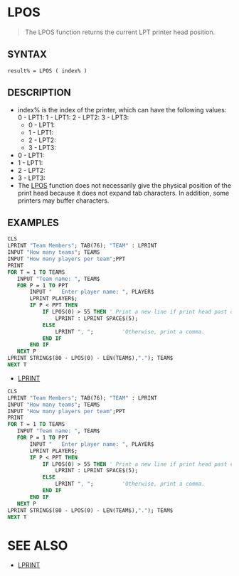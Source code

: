 # LPOS
> The LPOS function returns the current LPT printer head position.

## SYNTAX
`result% = LPOS ( index% )`

## DESCRIPTION
* index% is the index of the printer, which can have the following values: 0 - LPT1: 1 - LPT1: 2 - LPT2: 3 - LPT3:
	* 0 - LPT1:
	* 1 - LPT1:
	* 2 - LPT2:
	* 3 - LPT3:
* 0 - LPT1:
* 1 - LPT1:
* 2 - LPT2:
* 3 - LPT3:
* The [LPOS](LPOS.md) function does not necessarily give the physical position of the print head because it does not expand tab characters. In addition, some printers may buffer characters.


## EXAMPLES

```vb
CLS
LPRINT "Team Members"; TAB(76); "TEAM" : LPRINT
INPUT "How many teams"; TEAMS
INPUT "How many players per team";PPT
PRINT
FOR T = 1 TO TEAMS
   INPUT "Team name: ", TEAM$
   FOR P = 1 TO PPT
       INPUT "   Enter player name: ", PLAYER$
       LPRINT PLAYER$;
       IF P < PPT THEN
           IF LPOS(0) > 55 THEN ' Print a new line if print head past column 55.
               LPRINT : LPRINT SPACE$(5);
           ELSE
               LPRINT ", ";         'Otherwise, print a comma.
           END IF
       END IF
   NEXT P
LPRINT STRING$(80 - LPOS(0) - LEN(TEAM$),"."); TEAM$
NEXT T
```

* [LPRINT](LPRINT.md)

```vb
CLS
LPRINT "Team Members"; TAB(76); "TEAM" : LPRINT
INPUT "How many teams"; TEAMS
INPUT "How many players per team";PPT
PRINT
FOR T = 1 TO TEAMS
   INPUT "Team name: ", TEAM$
   FOR P = 1 TO PPT
       INPUT "   Enter player name: ", PLAYER$
       LPRINT PLAYER$;
       IF P < PPT THEN
           IF LPOS(0) > 55 THEN ' Print a new line if print head past column 55.
               LPRINT : LPRINT SPACE$(5);
           ELSE
               LPRINT ", ";         'Otherwise, print a comma.
           END IF
       END IF
   NEXT P
LPRINT STRING$(80 - LPOS(0) - LEN(TEAM$),"."); TEAM$
NEXT T
```



# SEE ALSO
* [LPRINT](LPRINT.md)

